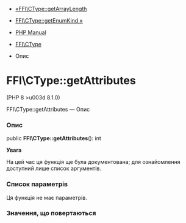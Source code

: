 - [«FFI\CType::getArrayLength](ffi-ctype.getarraylength.md)
- [FFI\CType::getEnumKind »](ffi-ctype.getenumkind.md)

- [PHP Manual](index.md)
- [FFI\CType](class.ffi-ctype.md)
- Опис

# FFI\CType::getAttributes

(PHP 8 \>u003d 8.1.0)

FFI\CType::getAttributes — Опис

### Опис

public **FFI\CType::getAttributes**(): int

**Увага**

На цей час ця функція ще була документована; для
ознайомлення доступний лише список аргументів.

### Список параметрів

Ця функція не має параметрів.

### Значення, що повертаються
